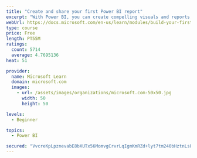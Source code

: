 ```yaml
---
title: "Create and share your first Power BI report"
excerpt: "With Power BI, you can create compelling visuals and reports. In this module, you learn how to use Power BI Desktop to connect to data, build visuals, and create a report that you can share with others in your organization. You then learn how to publish the report to the Power BI service, so that others can see your insights and benefit from your work."
webUrl: https://docs.microsoft.com/en-us/learn/modules/build-your-first-power-bi-report/
type: course
price: Free
length: PT55M
ratings:
  count: 5714
  average: 4.7695136
heat: 51

provider:
  name: Microsoft Learn
  domain: microsoft.com
  images:
    - url: /assets/images/organizations/microsoft.com-50x50.jpg
      width: 50
      height: 50

levels:
  - Beginner

topics:
  - Power BI

secured: "VvcreKpLpznevabE8bXUTx56MomvgCrvrLqIgmKmRZd+lyt7tm240bHztnLsF4bxJrsicNXIIkdUYxIzSIgy2TD7VCis3S3Xy2tQeeNkiXvdsVF/mJJF7yQtE++/2d4M/881ScN/VwjJydlCe9gab35x0sUf6k8mAP2s2yE6zs54W8lguCLZqlh4YSZOYpJXD/RIhh7+tJRTZ2u4KV1+1IPTbu7VRvq2H8GL3Pu+tsF6ajU16MRyFQK+L/0ozmA5Yf9L7MMFwP+I5crgEqSpFvg5OcwRwIud+A9pH9sPUjnGw1X3qZUGqB7Gl554d3FpJ7HBXBYwjS4uJfCCR94V4pXlJ/CMkVV0HLkGCrKRc1iNMa1R053YbsRAk17Y6wgPRmqkwV2FOpBvLahI5LVPGsurGF5IR78/z9LzAZRAB0Y=;cKuS9MxycAnwc2Pegti+oA=="
---
```


